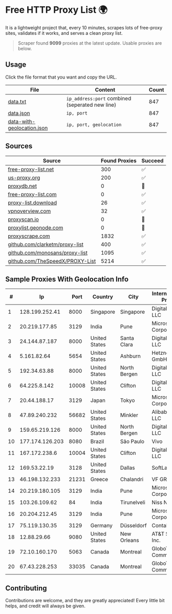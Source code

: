 
# Free HTTP Proxy List 🌍

It is a lightweight project that, every 10 minutes, scrapes lots of free-proxy sites, validates if it works, and serves a clean proxy list.


> Scraper found **9099** proxies at the latest update. Usable proxies are below.

## Usage

Click the file format that you want and copy the URL.


|File|Content|Count|
|----|-------|-----|
|[data.txt](https://raw.githubusercontent.com/themiralay/Proxy-List-World/master/data.txt)|`ip_address:port` combined (seperated new line)|847|
|[data.json](https://raw.githubusercontent.com/themiralay/Proxy-List-World/master/data.json)|`ip, port`|847|
|[data-with-geolocation.json](https://raw.githubusercontent.com/themiralay/Proxy-List-World/master/data-with-geolocation.json)|`ip, port, geolocation`|847|

## Sources

|Source|Found Proxies|Succeed|
|------|-------------|-------|
|[free-proxy-list.net](https://free-proxy-list.net)|300|✅|
|[us-proxy.org](https://www.us-proxy.org)|200|✅|
|[proxydb.net](http://proxydb.net)|0|🚫|
|[free-proxy-list.com](https://free-proxy-list.com/?page=&port=&type%5B%5D=http&type%5B%5D=https&up_time=0&search=Search)|0|✅|
|[proxy-list.download](https://www.proxy-list.download/HTTP)|26|✅|
|[vpnoverview.com](https://vpnoverview.com/privacy/anonymous-browsing/free-proxy-servers)|32|✅|
|[proxyscan.io](https://www.proxyscan.io)|0|🚫|
|[proxylist.geonode.com](https://proxylist.geonode.com/api/proxy-list?limit=300&page=1&sort_by=lastChecked&sort_type=desc&protocols=http,https)|0|🚫|
|[proxyscrape.com](https://api.proxyscrape.com/v2/?request=displayproxies&protocol=http&timeout=10000&country=all&ssl=all&anonymity=all)|1832|✅|
|[github.com/clarketm/proxy-list](https://raw.githubusercontent.com/clarketm/proxy-list/master/proxy-list-raw.txt)|400|✅|
|[github.com/monosans/proxy-list](https://raw.githubusercontent.com/monosans/proxy-list/main/proxies/http.txt)|1095|✅|
|[github.com/TheSpeedX/PROXY-List](https://raw.githubusercontent.com/TheSpeedX/PROXY-List/master/http.txt)|5214|✅|


## Sample Proxies With Geolocation Info

|#|Ip|Port|Country|City|Internet Service Provider|
|-|--|----|-------|----|-------------------------|
|1|128.199.252.41|8000|Singapore|Singapore|DigitalOcean, LLC|
|2|20.219.177.85|3129|India|Pune|Microsoft Corporation|
|3|24.144.87.187|8000|United States|Santa Clara|DigitalOcean, LLC|
|4|5.161.82.64|5654|United States|Ashburn|Hetzner Online GmbH|
|5|192.34.63.88|8000|United States|North Bergen|DigitalOcean, LLC|
|6|64.225.8.142|10008|United States|Clifton|DigitalOcean, LLC|
|7|20.44.188.17|3129|Japan|Tokyo|Microsoft Corporation|
|8|47.89.240.232|56682|United States|Minkler|Alibaba.com LLC|
|9|159.65.219.126|8000|United States|North Bergen|DigitalOcean, LLC|
|10|177.174.126.203|8080|Brazil|São Paulo|Vivo|
|11|167.172.238.6|10004|United States|Clifton|DigitalOcean, LLC|
|12|169.53.22.19|3128|United States|Dallas|SoftLayer|
|13|46.198.132.233|21231|Greece|Chalandri|VF GR - xCH|
|14|20.219.180.105|3129|India|Pune|Microsoft Corporation|
|15|103.26.109.62|84|India|Tirunelveli|Niss Networks|
|16|20.204.212.45|3129|India|Pune|Microsoft Corporation|
|17|75.119.130.35|3129|Germany|Düsseldorf|Contabo GmbH|
|18|12.88.29.66|9080|United States|New Orleans|AT&T Services, Inc.|
|19|72.10.160.170|5063|Canada|Montreal|GloboTech Communications|
|20|67.43.228.253|33035|Canada|Montreal|GloboTech Communications|



## Contributing

Contributions are welcome, and they are greatly appreciated! Every
little bit helps, and credit will always be given.

